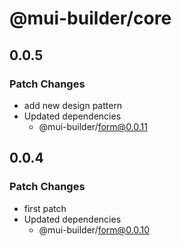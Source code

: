# @mui-builder/core

## 0.0.5

### Patch Changes

- add new design pattern
- Updated dependencies
  - @mui-builder/form@0.0.11

## 0.0.4

### Patch Changes

- first patch
- Updated dependencies
  - @mui-builder/form@0.0.10
